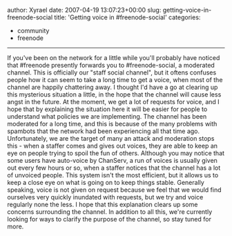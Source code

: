 author: Xyrael
date: 2007-04-19 13:07:23+00:00
slug: getting-voice-in-freenode-social
title: 'Getting voice in #freenode-social'
categories:
- community
- freenode
---

If you've been on the network for a little while you'll probably have noticed that #freenode presently forwards you to #freenode-social, a moderated channel. This is officially our "staff social channel", but it oftens confuses people how it can seem to take a long time to get a voice, when most of the channel are happily chattering away. I thought I'd have a go at clearing up this mysterious situation a little, in the hope that the channel will cause less angst in the future. At the moment, we get a lot of requests for voice, and I hope that by explaining the situation here it will be easier for people to understand what policies we are implementing.
The channel has been moderated for a long time, and this is because of the many problems with spambots that the network had been experiencing all that time ago. Unfortunately, we are the target of many an attack and moderation stops this - when a staffer comes and gives out voices, they are able to keep an eye on people trying to spoil the fun of others. Although you may notice that some users have auto-voice by ChanServ, a run of voices is usually given out every few hours or so, when a staffer notices that the channel has a lot of unvoiced people. This system isn't the most efficient, but it allows us to keep a close eye on what is going on to keep things stable. Generally speaking, voice is not given on request because we feel that we would find ourselves very quickly inundated with requests, but we try and voice regularly none the less.
I hope that this explanation clears up some concerns surrounding the channel. In addition to all this, we're currently looking for ways to clarify the purpose of the channel, so stay tuned for more.
